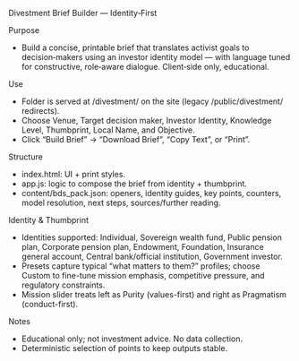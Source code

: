 Divestment Brief Builder — Identity‑First

Purpose
- Build a concise, printable brief that translates activist goals to decision‑makers using an investor identity model — with language tuned for constructive, role‑aware dialogue. Client‑side only, educational.

Use
- Folder is served at /divestment/ on the site (legacy /public/divestment/ redirects).
- Choose Venue, Target decision maker, Investor Identity, Knowledge Level, Thumbprint, Local Name, and Objective.
- Click “Build Brief” → “Download Brief”, “Copy Text”, or “Print”.

Structure
- index.html: UI + print styles.
- app.js: logic to compose the brief from identity + thumbprint.
- content/bds_pack.json: openers, identity guides, key points, counters, model resolution, next steps, sources/further reading.

Identity & Thumbprint
- Identities supported: Individual, Sovereign wealth fund, Public pension plan, Corporate pension plan, Endowment, Foundation, Insurance general account, Central bank/official institution, Government investor.
- Presets capture typical “what matters to them?” profiles; choose Custom to fine-tune mission emphasis, competitive pressure, and regulatory constraints.
- Mission slider treats left as Purity (values-first) and right as Pragmatism (conduct-first).

Notes
- Educational only; not investment advice. No data collection.
- Deterministic selection of points to keep outputs stable.
